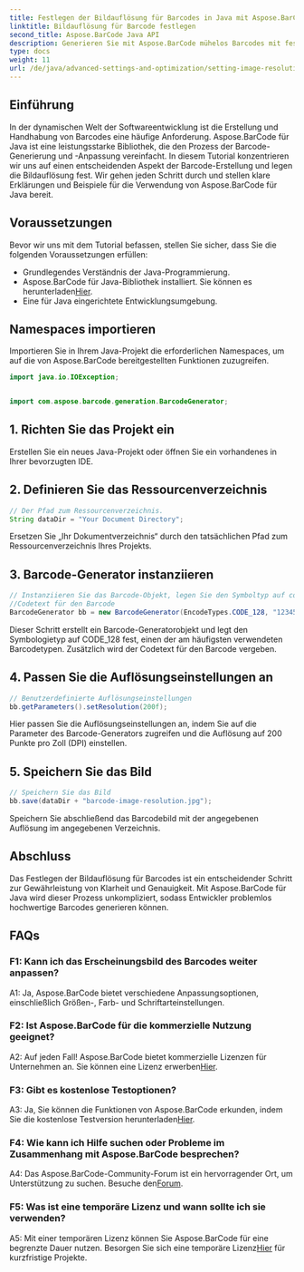 ```yaml
---
title: Festlegen der Bildauflösung für Barcodes in Java mit Aspose.BarCode
linktitle: Bildauflösung für Barcode festlegen
second_title: Aspose.BarCode Java API
description: Generieren Sie mit Aspose.BarCode mühelos Barcodes mit festgelegter Bildauflösung in Java. Passen Sie die Einstellungen für Klarheit und Präzision an.
type: docs
weight: 11
url: /de/java/advanced-settings-and-optimization/setting-image-resolution-barcode/
---
```

## Einführung

In der dynamischen Welt der Softwareentwicklung ist die Erstellung und Handhabung von Barcodes eine häufige Anforderung. Aspose.BarCode für Java ist eine leistungsstarke Bibliothek, die den Prozess der Barcode-Generierung und -Anpassung vereinfacht. In diesem Tutorial konzentrieren wir uns auf einen entscheidenden Aspekt der Barcode-Erstellung und legen die Bildauflösung fest. Wir gehen jeden Schritt durch und stellen klare Erklärungen und Beispiele für die Verwendung von Aspose.BarCode für Java bereit.

## Voraussetzungen

Bevor wir uns mit dem Tutorial befassen, stellen Sie sicher, dass Sie die folgenden Voraussetzungen erfüllen:

- Grundlegendes Verständnis der Java-Programmierung.
-  Aspose.BarCode für Java-Bibliothek installiert. Sie können es herunterladen[Hier](https://releases.aspose.com/barcode/java/).
- Eine für Java eingerichtete Entwicklungsumgebung.

## Namespaces importieren

Importieren Sie in Ihrem Java-Projekt die erforderlichen Namespaces, um auf die von Aspose.BarCode bereitgestellten Funktionen zuzugreifen.

```java
import java.io.IOException;


import com.aspose.barcode.generation.BarcodeGenerator;
```

## 1. Richten Sie das Projekt ein

Erstellen Sie ein neues Java-Projekt oder öffnen Sie ein vorhandenes in Ihrer bevorzugten IDE.

## 2. Definieren Sie das Ressourcenverzeichnis

```java
// Der Pfad zum Ressourcenverzeichnis.
String dataDir = "Your Document Directory";
```

Ersetzen Sie „Ihr Dokumentverzeichnis“ durch den tatsächlichen Pfad zum Ressourcenverzeichnis Ihres Projekts.

## 3. Barcode-Generator instanziieren

```java
// Instanziieren Sie das Barcode-Objekt, legen Sie den Symboltyp auf code128 fest und legen Sie fest
//Codetext für den Barcode
BarcodeGenerator bb = new BarcodeGenerator(EncodeTypes.CODE_128, "1234567");
```

Dieser Schritt erstellt ein Barcode-Generatorobjekt und legt den Symbologietyp auf CODE_128 fest, einen der am häufigsten verwendeten Barcodetypen. Zusätzlich wird der Codetext für den Barcode vergeben.

## 4. Passen Sie die Auflösungseinstellungen an

```java
// Benutzerdefinierte Auflösungseinstellungen
bb.getParameters().setResolution(200f);
```

Hier passen Sie die Auflösungseinstellungen an, indem Sie auf die Parameter des Barcode-Generators zugreifen und die Auflösung auf 200 Punkte pro Zoll (DPI) einstellen.

## 5. Speichern Sie das Bild

```java
// Speichern Sie das Bild
bb.save(dataDir + "barcode-image-resolution.jpg");
```

Speichern Sie abschließend das Barcodebild mit der angegebenen Auflösung im angegebenen Verzeichnis.

## Abschluss

Das Festlegen der Bildauflösung für Barcodes ist ein entscheidender Schritt zur Gewährleistung von Klarheit und Genauigkeit. Mit Aspose.BarCode für Java wird dieser Prozess unkompliziert, sodass Entwickler problemlos hochwertige Barcodes generieren können.

## FAQs

### F1: Kann ich das Erscheinungsbild des Barcodes weiter anpassen?

A1: Ja, Aspose.BarCode bietet verschiedene Anpassungsoptionen, einschließlich Größen-, Farb- und Schriftarteinstellungen.

### F2: Ist Aspose.BarCode für die kommerzielle Nutzung geeignet?

 A2: Auf jeden Fall! Aspose.BarCode bietet kommerzielle Lizenzen für Unternehmen an. Sie können eine Lizenz erwerben[Hier](https://purchase.aspose.com/buy).

### F3: Gibt es kostenlose Testoptionen?

 A3: Ja, Sie können die Funktionen von Aspose.BarCode erkunden, indem Sie die kostenlose Testversion herunterladen[Hier](https://releases.aspose.com/).

### F4: Wie kann ich Hilfe suchen oder Probleme im Zusammenhang mit Aspose.BarCode besprechen?

 A4: Das Aspose.BarCode-Community-Forum ist ein hervorragender Ort, um Unterstützung zu suchen. Besuche den[Forum](https://forum.aspose.com/c/barcode/13).

### F5: Was ist eine temporäre Lizenz und wann sollte ich sie verwenden?

 A5: Mit einer temporären Lizenz können Sie Aspose.BarCode für eine begrenzte Dauer nutzen. Besorgen Sie sich eine temporäre Lizenz[Hier](https://purchase.aspose.com/temporary-license/) für kurzfristige Projekte.